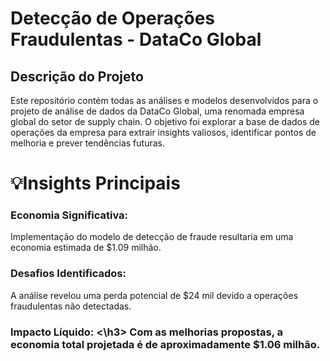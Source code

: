# Detecção de Operações Fraudulentas - DataCo Global

## Descrição do Projeto
Este repositório contém todas as análises e modelos desenvolvidos para o projeto de análise de dados da DataCo Global, uma renomada empresa global do setor de supply chain. O objetivo foi explorar a base de dados de operações da empresa para extrair insights valiosos, identificar pontos de melhoria e prever tendências futuras.

# 💡Insights Principais
<h3> Economia Significativa:</h3> Implementação do modelo de detecção de fraude resultaria em uma economia estimada de $1.09 milhão.
<h3> Desafios Identificados:</h3> A análise revelou uma perda potencial de $24 mil devido a operações fraudulentas não detectadas.
<h3> Impacto Líquido: <\h3> Com as melhorias propostas, a economia total projetada é de aproximadamente $1.06 milhão.


